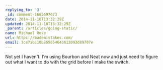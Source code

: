 ```yaml
---
replying_to: '3'
_id: comment-1685697673
date: 2014-11-10T13:32:29Z
updated: 2014-11-10T13:32:29Z
_parent: /articles/going-static/
name: Michael Rose
url: https://mademistakes.com/
email: 1ce71bc10b86565464b612093d89707e
---
```


Not yet I haven't. I'm using Bourbon and Neat now and just need to figure out
what I want to do with the grid before I make the switch.
